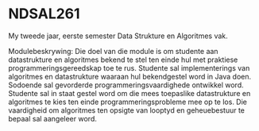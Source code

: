 # NDSAL261
My tweede jaar, eerste semester Data Strukture en Algoritmes vak.

Modulebeskrywing: Die doel van die module is om studente aan datastrukture en
algoritmes bekend te stel ten einde hul met praktiese programmeringsgereedskap toe te rus.
Studente sal implementerings van algoritmes en datastrukture waaraan hul bekendgestel
word in Java doen. Sodoende sal gevorderde programmeringsvaardighede ontwikkel
word. Studente sal in staat gestel word om die mees toepaslike datastrukture en algoritmes
te kies ten einde programmeringsprobleme mee op te los. Die vaardigheid om algoritmes ten
opsigte van looptyd en geheuebestuur te bepaal sal aangeleer word. 
